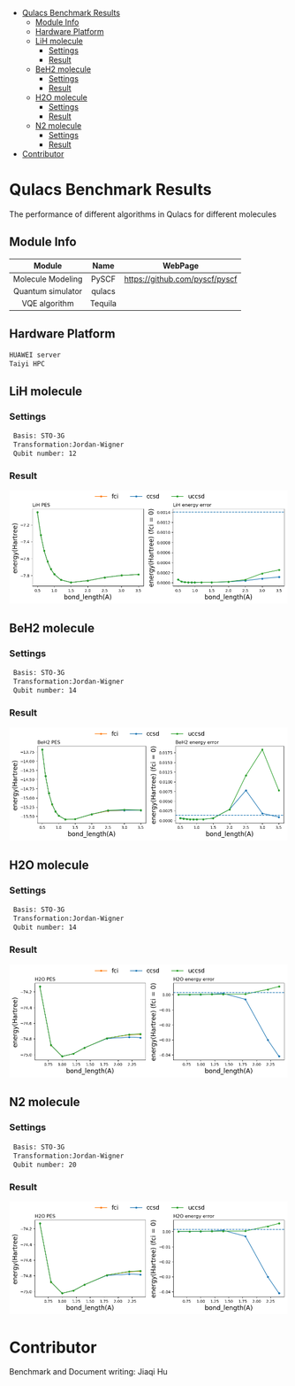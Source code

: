 
- [Qulacs Benchmark Results](#qulacs-benchmark-results)
  - [Module Info](#module-info)
  - [Hardware Platform](#hardware-platform)
  - [LiH molecule](#lih-molecule)
    - [Settings](#settings)
    - [Result](#result)
  - [BeH2 molecule](#beh2-molecule)
    - [Settings](#settings-1)
    - [Result](#result-1)
  - [H2O molecule](#h2o-molecule)
    - [Settings](#settings-2)
    - [Result](#result-2)
  - [N2 molecule](#n2-molecule)
    - [Settings](#settings-3)
    - [Result](#result-3)
- [Contributor](#contributor)

# Qulacs Benchmark Results
The performance of different algorithms in Qulacs for different molecules

## Module Info
| Module |    Name    |   WebPage |
|:-------:|:-------:|:-------------:|
| Molecule Modeling | PySCF | https://github.com/pyscf/pyscf |
| Quantum simulator |   qulacs  |        |
| VQE algorithm | Tequila |  |

## Hardware Platform
```
HUAWEI server
Taiyi HPC
```

## LiH molecule
### Settings
```
 Basis: STO-3G
 Transformation:Jordan-Wigner
 Qubit number: 12
```

### Result
![image](https://github.com/CopperHu/VQE-Benchmark/raw/master/images/LiH.png )

## BeH2 molecule
### Settings
```
 Basis: STO-3G
 Transformation:Jordan-Wigner
 Qubit number: 14
```

### Result
![image](https://github.com/CopperHu/VQE-Benchmark/raw/master/images/BeH2.png )

## H2O molecule
### Settings
```
 Basis: STO-3G
 Transformation:Jordan-Wigner
 Qubit number: 14
```

### Result
![image](https://github.com/CopperHu/VQE-Benchmark/raw/master/images/h2o.png )

## N2 molecule
### Settings
```
 Basis: STO-3G
 Transformation:Jordan-Wigner
 Qubit number: 20
```

### Result
![image](https://github.com/CopperHu/VQE-Benchmark/raw/master/images/h2o.png )

# Contributor
Benchmark and Document writing: Jiaqi Hu 
